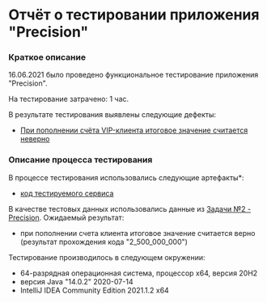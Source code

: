 # Отчёт о тестировании приложения "Precision"
### Краткое описание
16.06.2021 было проведено функциональное тестирование приложения "Precision".

На тестирование затрачено: 1 час.

В результате тестирования выявлены следующие дефекты:

* [При пополнении счёта VIP-клиента итоговое значение считается неверно]()
### Описание процесса тестирования
В процессе тестирования использовались следующие артефакты*:

* [код тестируемого сервиса](https://github.com/Ekaterina-Isabel/Precision/blob/master/src/Main.java)

В качестве тестовых данных использовались данные из [Задачи №2 - Precision](https://github.com/netology-code/javaqa-homeworks/tree/master/programming). Ожидаемый результат:

* при пополнении счета клиента итоговое значение считается верно (результат прохождения кода "2_500_000_000")

Тестирование производилось в следующем окружении:

* 64-разрядная операционная система, процессор x64, версия 20H2
* версия Java "14.0.2" 2020-07-14
* IntelliJ IDEA Community Edition 2021.1.2 x64
